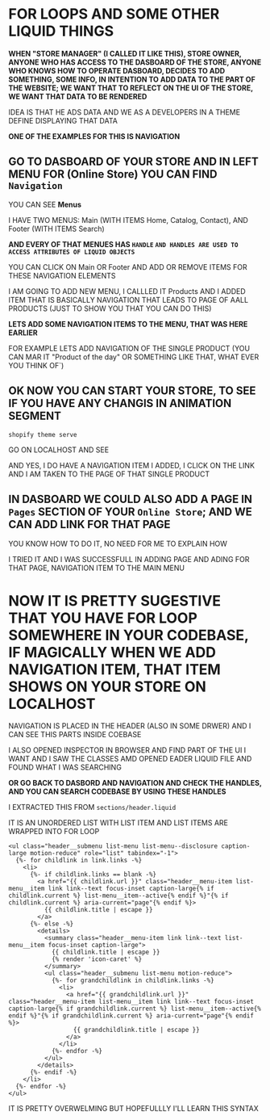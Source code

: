 # FOR LOOPS AND SOME OTHER LIQUID THINGS

**WHEN "STORE MANAGER" (I CALLED IT LIKE THIS), STORE OWNER, ANYONE WHO HAS ACCESS TO THE DASBOARD OF THE STORE, ANYONE WHO KNOWS HOW TO OPERATE DASBOARD, DECIDES TO ADD SOMETHING, SOME INFO, IN INTENTION TO ADD DATA TO THE PART OF THE WEBSITE; WE WANT THAT TO REFLECT ON THE UI OF THE STORE, WE WANT THAT DATA TO BE RENDERED**

IDEA IS THAT HE ADS DATA AND WE AS A DEVELOPERS IN A THEME DEFINE DISPLAYING THAT DATA

**ONE OF THE EXAMPLES FOR THIS IS NAVIGATION**

## GO TO DASBOARD OF YOUR STORE AND IN LEFT MENU FOR (Online Store) YOU CAN FIND `Navigation`

YOU CAN SEE **Menus**

I HAVE TWO MENUS: Main (WITH ITEMS Home, Catalog, Contact), AND Footer (WITH ITEMS Search)

**AND EVERY OF THAT MENUES HAS `HANDLE` `AND HANDLES ARE USED TO ACCESS ATTRIBUTES OF LIQUID OBJECTS`**

YOU CAN CLICK ON Main OR Footer AND ADD OR REMOVE ITEMS FOR THESE NAVIGATION ELEMENTS

I AM GOING TO ADD NEW MENU, I CALLLED IT Products AND I ADDED ITEM THAT IS BASICALLY NAVIGATION THAT LEADS TO PAGE OF AALL PRODUCTS (JUST TO SHOW YOU THAT YOU CAN DO THIS)

**LETS ADD SOME NAVIGATION ITEMS TO THE MENU, THAT WAS HERE EARLIER**

FOR EXAMPLE LETS ADD NAVIGATION OF THE SINGLE PRODUCT (YOU CAN MAR IT "Product of the day" OR SOMETHING LIKE THAT, WHAT EVER YOU THINK OF`)

## OK NOW YOU CAN START YOUR STORE, TO SEE IF YOU HAVE ANY CHANGIS IN ANIMATION SEGMENT

```
shopify theme serve
```

GO ON LOCALHOST AND SEE

AND YES, I DO HAVE A NAVIGATION ITEM I ADDED, I CLICK ON THE LINK AND I AM TAKEN TO THE PAGE OF THAT SINGLE PRODUCT

## IN DASBOARD WE COULD ALSO ADD A PAGE IN `Pages` SECTION OF YOUR `Online Store`; AND WE CAN ADD LINK FOR THAT PAGE

YOU KNOW HOW TO DO IT, NO NEED FOR ME TO EXPLAIN HOW

I TRIED IT AND I WAS SUCCESSFULL IN ADDING PAGE AND ADING FOR THAT PAGE, NAVIGATION ITEM TO THE MAIN MENU

# NOW IT IS PRETTY SUGESTIVE THAT YOU HAVE FOR LOOP SOMEWHERE IN YOUR CODEBASE, IF MAGICALLY WHEN WE ADD NAVIGATION ITEM, THAT ITEM SHOWS ON YOUR STORE ON LOCALHOST

NAVIGATION IS PLACED IN THE HEADER (ALSO IN SOME DRWER) AND I CAN SEE THIS PARTS INSIDE COEBASE

I ALSO OPENED INSPECTOR IN BROWSER AND FIND PART OF THE UI I WANT AND I SAW THE CLASSES AMD OPENED EADER LIQUID FILE AND FOUND WHAT I WAS SEARCHING

**OR GO BACK TO DASBORD AND NAVIGATION AND CHECK THE HANDLES, AND YOU CAN SEARCH CODEBASE BY USING THESE HANDLES**

I EXTRACTED THIS FROM `sections/header.liquid`

IT IS AN UNORDERED LIST WITH LIST ITEM AND LIST ITEMS ARE WRAPPED INTO FOR LOOP 

```liquid
<ul class="header__submenu list-menu list-menu--disclosure caption-large motion-reduce" role="list" tabindex="-1">
  {%- for childlink in link.links -%}
    <li>
      {%- if childlink.links == blank -%}
        <a href="{{ childlink.url }}" class="header__menu-item list-menu__item link link--text focus-inset caption-large{% if childlink.current %} list-menu__item--active{% endif %}"{% if childlink.current %} aria-current="page"{% endif %}>
          {{ childlink.title | escape }}
        </a>
      {%- else -%}
        <details>
          <summary class="header__menu-item link link--text list-menu__item focus-inset caption-large">
            {{ childlink.title | escape }}
            {% render 'icon-caret' %}
          </summary>
          <ul class="header__submenu list-menu motion-reduce">
            {%- for grandchildlink in childlink.links -%}
              <li>
                <a href="{{ grandchildlink.url }}" class="header__menu-item list-menu__item link link--text focus-inset caption-large{% if grandchildlink.current %} list-menu__item--active{% endif %}"{% if grandchildlink.current %} aria-current="page"{% endif %}>
                  {{ grandchildlink.title | escape }}
                </a>
              </li>
            {%- endfor -%}
          </ul>
        </details>
      {%- endif -%}
    </li>
  {%- endfor -%}
</ul>
```

IT IS PRETTY OVERWELMING BUT HOPEFULLLY I'LL LEARN THIS SYNTAX


